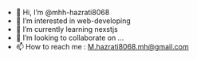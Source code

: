 - 👋 Hi, I’m @mhh-hazrati8068
- 👀 I’m interested in web-developing
- 🌱 I’m currently learning nexstjs
- 💞️ I’m looking to collaborate on ...
- 📫 How to reach me : M.hazrati8068.mh@gmail.com

<!---
mhh-hazrati8068/mhh-hazrati8068 is a ✨ special ✨ repository because its `README.md` (this file) appears on your GitHub profile.
You can click the Preview link to take a look at your changes.
--->

